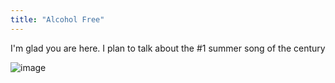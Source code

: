 ```yaml
---
title: "Alcohol Free"
---
```


I'm glad you are here. I plan to talk about the #1 summer song of the century

![image](https://user-images.githubusercontent.com/106598027/172154139-70dbebf4-c8d8-417c-9c5a-238155a5e62a.png)

